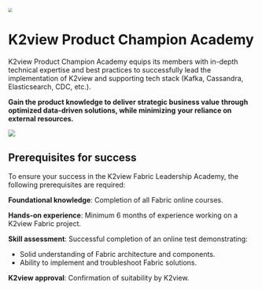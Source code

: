 <img src="images/alpinist1.png" style="zoom: 50%;" />

# K2view Product Champion Academy

K2view Product Champion Academy equips its members with
in-depth technical expertise and best practices to successfully
lead the implementation of K2view and supporting tech stack
(Kafka, Cassandra, Elasticsearch, CDC, etc.).

**Gain the product knowledge to deliver strategic business value**
**through optimized data-driven solutions, while minimizing**
**your reliance on external resources.**

<img src="images/alpinist2.png" style="zoom: 90%;" />

## Prerequisites for success

To ensure your success in the K2view Fabric Leadership Academy, the following prerequisites
are required:

**Foundational knowledge**: Completion of all Fabric online courses.

**Hands-on experience**: Minimum 6 months of experience working on a K2view Fabric project.

**Skill assessment**: Successful completion of an online test demonstrating:

- Solid understanding of Fabric architecture and components.
- Ability to implement and troubleshoot Fabric solutions.

**K2view approval**: Confirmation of suitability by K2view.